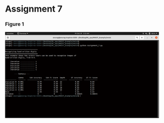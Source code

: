 # Assignment 7
### Figure 1
![alt text](https://github.com/anurag-saraswat/MNIST_Example/blob/Assignment_7/results/result.png)

